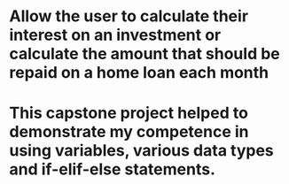 # Allow the user to calculate their interest on an investment or calculate the amount that should be repaid on a home loan each month
# This capstone project helped to demonstrate my competence in using variables, various data types and if-elif-else statements.
